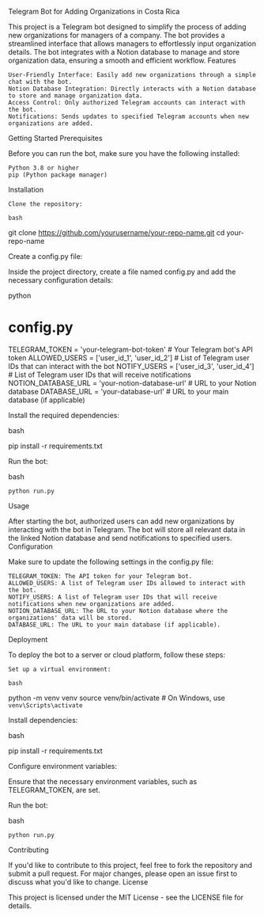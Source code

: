 Telegram Bot for Adding Organizations in Costa Rica

This project is a Telegram bot designed to simplify the process of adding new organizations for managers of a company. The bot provides a streamlined interface that allows managers to effortlessly input organization details. The bot integrates with a Notion database to manage and store organization data, ensuring a smooth and efficient workflow.
Features

    User-Friendly Interface: Easily add new organizations through a simple chat with the bot.
    Notion Database Integration: Directly interacts with a Notion database to store and manage organization data.
    Access Control: Only authorized Telegram accounts can interact with the bot.
    Notifications: Sends updates to specified Telegram accounts when new organizations are added.

Getting Started
Prerequisites

Before you can run the bot, make sure you have the following installed:

    Python 3.8 or higher
    pip (Python package manager)

Installation

    Clone the repository:

    bash

git clone https://github.com/yourusername/your-repo-name.git
cd your-repo-name

Create a config.py file:

Inside the project directory, create a file named config.py and add the necessary configuration details:

python

# config.py

TELEGRAM_TOKEN = 'your-telegram-bot-token'  # Your Telegram bot's API token
ALLOWED_USERS = ['user_id_1', 'user_id_2']  # List of Telegram user IDs that can interact with the bot
NOTIFY_USERS = ['user_id_3', 'user_id_4']   # List of Telegram user IDs that will receive notifications
NOTION_DATABASE_URL = 'your-notion-database-url'  # URL to your Notion database
DATABASE_URL = 'your-database-url'  # URL to your main database (if applicable)

Install the required dependencies:

bash

pip install -r requirements.txt

Run the bot:

bash

    python run.py

Usage

After starting the bot, authorized users can add new organizations by interacting with the bot in Telegram. The bot will store all relevant data in the linked Notion database and send notifications to specified users.
Configuration

Make sure to update the following settings in the config.py file:

    TELEGRAM_TOKEN: The API token for your Telegram bot.
    ALLOWED_USERS: A list of Telegram user IDs allowed to interact with the bot.
    NOTIFY_USERS: A list of Telegram user IDs that will receive notifications when new organizations are added.
    NOTION_DATABASE_URL: The URL to your Notion database where the organizations' data will be stored.
    DATABASE_URL: The URL to your main database (if applicable).

Deployment

To deploy the bot to a server or cloud platform, follow these steps:

    Set up a virtual environment:

    bash

python -m venv venv
source venv/bin/activate  # On Windows, use `venv\Scripts\activate`

Install dependencies:

bash

pip install -r requirements.txt

Configure environment variables:

Ensure that the necessary environment variables, such as TELEGRAM_TOKEN, are set.

Run the bot:

bash

    python run.py

Contributing

If you'd like to contribute to this project, feel free to fork the repository and submit a pull request. For major changes, please open an issue first to discuss what you'd like to change.
License

This project is licensed under the MIT License - see the LICENSE file for details.
